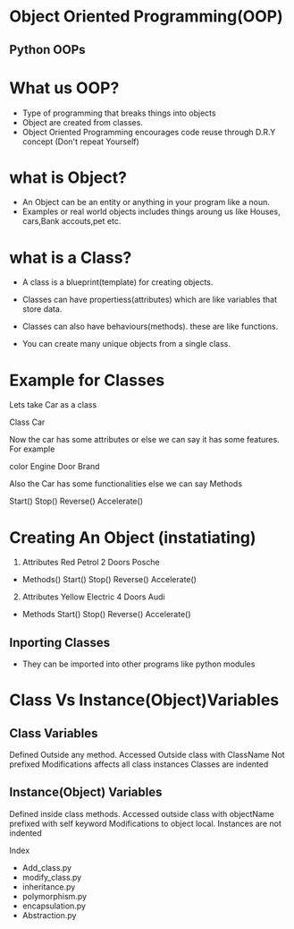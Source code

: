 # Object Oriented Programming(OOP)

## Python OOPs

# What us OOP?

- Type of programming that breaks things into objects
- Object are created from classes.
- Object Oriented Programming encourages code reuse through D.R.Y concept (Don't repeat Yourself)

# what is Object?

- An Object can be an entity or anything in your program like a noun.
- Examples or real world objects includes things aroung us like Houses, cars,Bank accouts,pet etc.

# what is a Class?

- A class is a blueprint(template) for creating objects.
- Classes can have propertiess(attributes) which are like variables that store data.

- Classes can also have behaviours(methods). these are like functions.

- You can create many unique objects from a single class.

# Example for Classes

Lets take Car as a class

Class Car

Now the car has some attributes or else we can say it has some features.
For example

color
Engine
Door
Brand

Also the Car has some functionalities else we can say Methods

Start()
Stop()
Reverse()
Accelerate()

# Creating An Object (instatiating)

1. Attributes
   Red
   Petrol
   2 Doors
   Posche

- Methods()
  Start()
  Stop()
  Reverse()
  Accelerate()

2. Attributes
   Yellow
   Electric
   4 Doors
   Audi

- Methods
  Start()
  Stop()
  Reverse()
  Accelerate()

## Inporting Classes

- They can be imported into other programs like python modules

# Class Vs Instance(Object)Variables

## Class Variables

Defined Outside any method.
Accessed Outside class with ClassName
Not prefixed
Modifications affects all class instances
Classes are indented

## Instance(Object) Variables

Defined inside class methods.
Accessed outside class with objectName
prefixed with self keyword
Modifications to object local.
Instances are not indented

Index

- Add_class.py
- modify_class.py
- inheritance.py
- polymorphism.py
- encapsulation.py
- Abstraction.py
